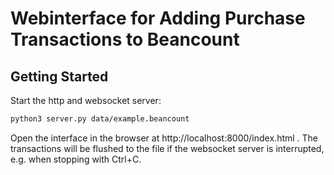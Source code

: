 # Webinterface for Adding Purchase Transactions to Beancount

## Getting Started

Start the http and websocket server:
```bash
python3 server.py data/example.beancount
```
Open the interface in the browser at http://localhost:8000/index.html . The transactions will be flushed to the file if the websocket server is interrupted, e.g. when stopping with Ctrl+C.
